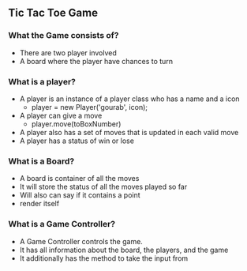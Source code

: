 ## Tic Tac Toe Game

### What the Game consists of?
  - There are two player involved
  - A board where the player have chances to turn 

### What is a player?
  - A player is an instance of a player class who has a name and a icon
    - player = new Player('gourab', icon);
  - A player can give a move
    - player.move(toBoxNumber)
  - A player also has a set of moves that is updated in each valid move
  - A player has a status of win or lose

### What is a Board?
  - A board is container of all the moves
  - It will store the status of all the moves played so far
  - Will also can say if it contains a point
  - render itself

### What is a Game Controller?
  - A Game Controller controls the game.
  - It has all information about the board, the players, and the game
  - It additionally has the method to take the input from

